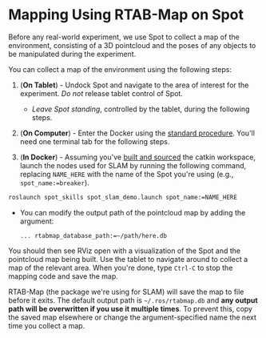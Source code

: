 # Mapping Using RTAB-Map on Spot

Before any real-world experiment, we use Spot to collect a map of the environment, consisting of a 3D pointcloud and the poses of any objects to be manipulated during the experiment.

You can collect a map of the environment using the following steps:

1. (**On Tablet**) - Undock Spot and navigate to the area of interest for the experiment. _Do not_ release tablet control of Spot.

   - _Leave Spot standing_, controlled by the tablet, during the following steps.

2. (**On Computer**) - Enter the Docker using the [standard procedure](../README.md#docker-commands). You'll need one terminal tab for the following steps.

3. (**In Docker**) - Assuming you've [built and sourced](../README.md#docker-demo-setup) the catkin workspace, launch the nodes used for SLAM by running the following command, replacing `NAME_HERE` with the name of the Spot you're using (e.g., `spot_name:=breaker`).

```bash
roslaunch spot_skills spot_slam_demo.launch spot_name:=NAME_HERE
```

- You can modify the output path of the pointcloud map by adding the argument:

  ```
  ... rtabmap_database_path:=~/path/here.db
  ```

You should then see RViz open with a visualization of the Spot and the pointcloud map being built. Use the tablet to navigate around to collect a map of the relevant area. When you're done, type `Ctrl-C` to stop the mapping code and save the map.

RTAB-Map (the package we're using for SLAM) will save the map to file before it exits. The default output path is `~/.ros/rtabmap.db` and **any output path will be overwritten if you use it multiple times**. To prevent this, copy the saved map elsewhere or change the argument-specified name the next time you collect a map.
